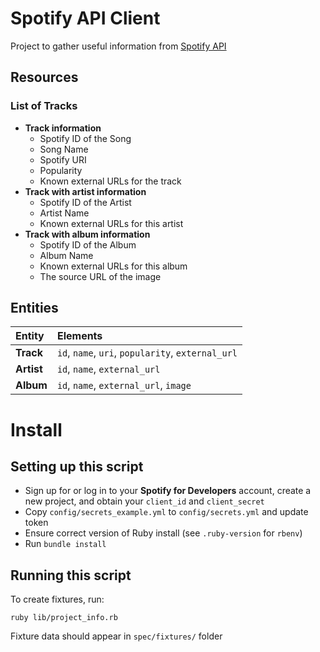 # Spotify API Client
Project to gather useful information from <a href="https://developer.spotify.com/documentation/web-api">Spotify API</a>

## Resources
### List of Tracks
* **Track information**
  - Spotify ID of the Song
  - Song Name
  - Spotify URI
  - Popularity
  - Known external URLs for the track
* **Track with artist information**
  - Spotify ID of the Artist
  - Artist Name
  - Known external URLs for this artist
* **Track with album information**
  - Spotify ID of the Album
  - Album Name
  - Known external URLs for this album
  - The source URL of the image


## Entities
| Entity     | Elements                                           |
| :--------- | :------------------------------------------------- |
| **Track**  | `id`, `name`, `uri`, `popularity`, `external_url`  |
| **Artist** | `id`, `name`, `external_url`                       |
| **Album**  | `id`, `name`, `external_url`, `image`              |


# Install
## Setting up this script
* Sign up for or log in to your **Spotify for Developers** account, create a new project, and obtain your `client_id` and `client_secret`
* Copy `config/secrets_example.yml` to `config/secrets.yml` and update token
* Ensure correct version of Ruby install (see `.ruby-version` for `rbenv`)
* Run `bundle install`

## Running this script
To create fixtures, run:
<pre><code>ruby lib/project_info.rb </code></pre>
Fixture data should appear in `spec/fixtures/` folder
